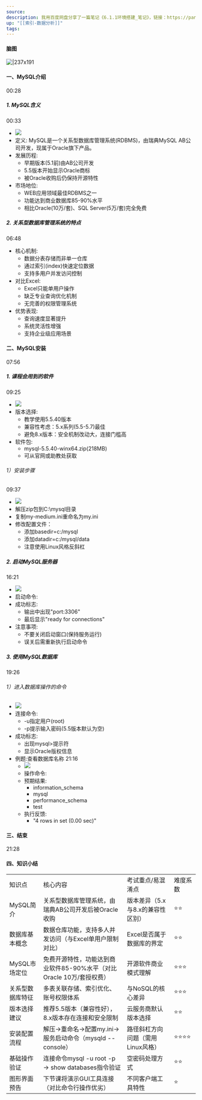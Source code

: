```yaml
---
source: 
description: 我用百度网盘分享了一篇笔记《6.1.1环境搭建_笔记》，链接：https://pan.baidu.com/fcb/s?share_uk=3580691446&share_id=SG1vms27t5JGuCZs6cRQqUpl8XQt0298mPm3dHSChpi百度网盘AI笔记，思维导图直出，字幕快速提取，视频笔记一键生成，快来试用吧~
up: "[[索引-数据分析]]"
tags: 
---
```

#### 脑图
![|237x191](https://imgs-1302581161.cos.ap-guangzhou.myqcloud.com/ob/20250617161647470.webp)


#### 一、MySQL介绍
00:28
##### 1. MySQL含义
00:33
- ![](https://bdct01.baidupcs.com/file/p-945541d829947738e355838fcf1bb248-40-2025042100-1?bkt=en-3de6f374fcad9f514a94920d227b7f50&fid=282335-250528-&time=1750148028&sign=FDTAXUVGEQlBHSKfWqij-GBWOGYTBgG0KqHy7wNbwoLTVMyJyK6xE-nSxwc%2FYy8fOw6R7S0Q13ZhHpR5U%3D&to=139&size=10&sta_dx=10&sta_cs=0&sta_ft=&sta_ct=7&sta_mt=7&fm2=MH%2CBaoding%2CAnywhere%2C%2C%E5%B9%BF%E4%B8%9C%2Cct&ctime=0&mtime=0&dt3=0&resv0=-1&resv1=0&resv2=rlim&resv3=5&resv4=10&vuk=0&iv=2&vl=0&htype=&randtype=&newver=1&newfm=1&secfm=1&flow_ver=3&pkey=en-3ce8d8146e0f1beaba50ea9d5bb5ee2713111cbd132e7eeed6c3b7f4258d94d3e5b486bbfe619b74cae68023199b4087390f2aad46c0e5bb305a5e1275657320&expires=8h&r=596057520&vbdid=-&fin=p-945541d829947738e355838fcf1bb248-40-2025042100-1&fn=p-945541d829947738e355838fcf1bb248-40-2025042100-1&rtype=1&dp-logid=430121193493563160&dp-callid=0.1&hps=1&tsl=0&csl=0&fsl=-1&csign=dmayhhcqdS1jXSxjkf6DN1P7N8o%3D&so=0&ut=1&uter=-1&serv=-1&uc=872353635&ti=66239664855e8068b85158c4a6b0835107d7f8953eefbbb6305a5e1275657320&hflag=30&from_type=&adg=n&reqlabel=250528_n_8028d1ac63445e135c23c1f1d727f4fa_0_c500f6e7a284206ac4254b8a3adf7bbe&chkv=5&bid=250528&by=themis)
- 定义: MySQL是一个关系型数据库管理系统(RDBMS)，由瑞典MySQL AB公司开发，现属于Oracle旗下产品。
- 发展历程:
    - 早期版本(5.1前)由AB公司开发
    - 5.5版本开始显示Oracle商标
    - 被Oracle收购后仍保持开源特性
- 市场地位:
    - WEB应用领域最佳RDBMS之一
    - 功能达到商业数据库85-90%水平
    - 相比Oracle(10万/套)、SQL Server(5万/套)完全免费
##### 2. 关系型数据库管理系统的特点
06:48
- 核心机制:
    - 数据分表存储而非单一仓库
    - 通过索引(index)快速定位数据
    - 支持多用户并发访问控制
- 对比Excel:
    - Excel只能单用户操作
    - 缺乏专业查询优化机制
    - 无完善的权限管理系统
- 优势表现:
    - 查询速度显著提升
    - 系统灵活性增强
    - 支持企业级应用场景
#### 二、MySQL安装
07:56
##### 1. 课程会用到的软件
09:25
- ![](https://bdct01.baidupcs.com/file/p-945541d829947738e355838fcf1bb248-40-2025042100-2?bkt=en-3de6f374fcad9f514a94920d227b7f50&fid=282335-250528-&time=1750148028&sign=FDTAXUVGEQlBHSKfWqij-GBWOGYTBgG0KqHy7wNbwoLTVMyJyK6xE-C9HyQQUl%2Bo44gOS54UlChd7W3PU%3D&to=139&size=10&sta_dx=10&sta_cs=0&sta_ft=&sta_ct=7&sta_mt=7&fm2=MH%2CBaoding%2CAnywhere%2C%2C%E5%B9%BF%E4%B8%9C%2Cct&ctime=0&mtime=0&dt3=0&resv0=-1&resv1=0&resv2=rlim&resv3=5&resv4=10&vuk=0&iv=2&vl=0&htype=&randtype=&newver=1&newfm=1&secfm=1&flow_ver=3&pkey=en-2794236092d68aac5017e2f80a04b2bc505de2b171138af4cfb5ce66e6417e026797ae7d8dea203f1ee452a0656a51a30f3659222ae7d621305a5e1275657320&expires=8h&r=683821842&vbdid=-&fin=p-945541d829947738e355838fcf1bb248-40-2025042100-2&fn=p-945541d829947738e355838fcf1bb248-40-2025042100-2&rtype=1&dp-logid=430121193493563160&dp-callid=0.1&hps=1&tsl=0&csl=0&fsl=-1&csign=dmayhhcqdS1jXSxjkf6DN1P7N8o%3D&so=0&ut=1&uter=-1&serv=-1&uc=872353635&ti=eae2efe893f98aac2c72557199f0d9e507d7f8953eefbbb6305a5e1275657320&hflag=30&from_type=&adg=n&reqlabel=250528_n_8028d1ac63445e135c23c1f1d727f4fa_0_c500f6e7a284206ac4254b8a3adf7bbe&chkv=5&bid=250528&by=themis)
- 版本选择:
    - 教学使用5.5.40版本
    - 兼容性考虑：5.x系列(5.5-5.7)最佳
    - 避免8.x版本：安全机制改动大，连接门槛高
- 软件包:
    - mysql-5.5.40-winx64.zip(218MB)
    - 可从官网或助教处获取
###### 1）安装步骤
09:37
- ![](https://bdct01.baidupcs.com/file/p-945541d829947738e355838fcf1bb248-40-2025042100-3?bkt=en-3de6f374fcad9f514a94920d227b7f50&fid=282335-250528-&time=1750148028&sign=FDTAXUVGEQlBHSKfWqij-GBWOGYTBgG0KqHy7wNbwoLTVMyJyK6xE-5PlT1a%2BXciIZeY81tzp7q1PX4e8%3D&to=139&size=10&sta_dx=10&sta_cs=0&sta_ft=&sta_ct=7&sta_mt=7&fm2=MH%2CBaoding%2CAnywhere%2C%2C%E5%B9%BF%E4%B8%9C%2Cct&ctime=0&mtime=0&dt3=0&resv0=-1&resv1=0&resv2=rlim&resv3=5&resv4=10&vuk=0&iv=2&vl=0&htype=&randtype=&newver=1&newfm=1&secfm=1&flow_ver=3&pkey=en-ff14f78aa20a87721e8d2299f808a7c7be1c8253cb58cf1bb9a7191443649f70719d3f4531218d32ebf8069e8fc0edae5f6bb07b709c5aaa305a5e1275657320&expires=8h&r=750283806&vbdid=-&fin=p-945541d829947738e355838fcf1bb248-40-2025042100-3&fn=p-945541d829947738e355838fcf1bb248-40-2025042100-3&rtype=1&dp-logid=430121193493563160&dp-callid=0.1&hps=1&tsl=0&csl=0&fsl=-1&csign=dmayhhcqdS1jXSxjkf6DN1P7N8o%3D&so=0&ut=1&uter=-1&serv=-1&uc=872353635&ti=66239664855e8068f193165a1eaeeb4307d7f8953eefbbb6305a5e1275657320&hflag=30&from_type=&adg=n&reqlabel=250528_n_8028d1ac63445e135c23c1f1d727f4fa_0_c500f6e7a284206ac4254b8a3adf7bbe&chkv=5&bid=250528&by=themis)
- 解压zip包到C:\mysql目录
- 复制my-medium.ini重命名为my.ini
- 修改配置文件：
    - 添加basedir=c:/mysql
    - 添加datadir=c:/mysql/data
    - 注意使用Linux风格反斜杠
##### 2. 启动MySQL服务器
16:21
- ![](https://bdct01.baidupcs.com/file/p-945541d829947738e355838fcf1bb248-40-2025042100-4?bkt=en-3de6f374fcad9f514a94920d227b7f50&fid=282335-250528-&time=1750148028&sign=FDTAXUVGEQlBHSKfWqij-GBWOGYTBgG0KqHy7wNbwoLTVMyJyK6xE-YfmbcWCFqCsCqCSyMLl0%2BxqDlTs%3D&to=139&size=10&sta_dx=10&sta_cs=0&sta_ft=&sta_ct=7&sta_mt=7&fm2=MH%2CBaoding%2CAnywhere%2C%2C%E5%B9%BF%E4%B8%9C%2Cct&ctime=0&mtime=0&dt3=0&resv0=-1&resv1=0&resv2=rlim&resv3=5&resv4=10&vuk=0&iv=2&vl=0&htype=&randtype=&newver=1&newfm=1&secfm=1&flow_ver=3&pkey=en-f00e82506e36685d743dee8c728d784108418b97af757acdb40082bd8f5ae78f34cbb3904fb343a649fa4713ddce0628b1576e2e4f6429bf305a5e1275657320&expires=8h&r=758078982&vbdid=-&fin=p-945541d829947738e355838fcf1bb248-40-2025042100-4&fn=p-945541d829947738e355838fcf1bb248-40-2025042100-4&rtype=1&dp-logid=430121193493563160&dp-callid=0.1&hps=1&tsl=0&csl=0&fsl=-1&csign=dmayhhcqdS1jXSxjkf6DN1P7N8o%3D&so=0&ut=1&uter=-1&serv=-1&uc=872353635&ti=6a9088c7620f7a1736564e37f877fcb080fdf116b3b38cd6&hflag=30&from_type=&adg=n&reqlabel=250528_n_8028d1ac63445e135c23c1f1d727f4fa_0_c500f6e7a284206ac4254b8a3adf7bbe&chkv=5&bid=250528&by=themis)
- 启动命令:
- 成功标志:
    - 输出中出现"port:3306"
    - 最后显示"ready for connections"
- 注意事项:
    - 不要关闭启动窗口(保持服务运行)
    - 误关后需重新执行启动命令
##### 3. 使用MySQL数据库
19:26
###### 1）进入数据库操作的命令
- ![](https://xact01.baidupcs.com/file/p-945541d829947738e355838fcf1bb248-40-2025042100-5?bkt=en-3de6f374fcad9f514a94920d227b7f50&fid=282335-250528-&time=1750148028&sign=FDTAXUVGEQlBHSKfWqij-GBWOGYTBgG0KqHy7wNbwoLTVMyJyK6xE-QilquvHF9wqn4NidO6e4kXVizB0%3D&to=125&size=10&sta_dx=10&sta_cs=0&sta_ft=&sta_ct=7&sta_mt=7&fm2=MH%2CXian%2CAnywhere%2C%2C%E5%B9%BF%E4%B8%9C%2Cct&ctime=0&mtime=0&dt3=0&resv0=-1&resv1=0&resv2=rlim&resv3=5&resv4=10&vuk=0&iv=2&vl=0&htype=&randtype=&newver=1&newfm=1&secfm=1&flow_ver=3&pkey=en-17172cd5d98f18021d3ba08bdf019369f1063c1c5d7cbacadf5ac13a2f782b830b00e76468b2c35bea98c2e3b94ac3767a0927107bf34920305a5e1275657320&expires=8h&r=761924233&vbdid=-&fin=p-945541d829947738e355838fcf1bb248-40-2025042100-5&fn=p-945541d829947738e355838fcf1bb248-40-2025042100-5&rtype=1&dp-logid=430121193493563160&dp-callid=0.1&hps=1&tsl=0&csl=0&fsl=-1&csign=dmayhhcqdS1jXSxjkf6DN1P7N8o%3D&so=0&ut=1&uter=-1&serv=-1&uc=872353635&ti=e83ff6a1394898307b01f8311a6d019280fdf116b3b38cd6&hflag=30&from_type=&adg=n&reqlabel=250528_n_8028d1ac63445e135c23c1f1d727f4fa_0_c500f6e7a284206ac4254b8a3adf7bbe&chkv=5&bid=250528&by=themis)
- 连接命令:
    - -u指定用户(root)
    - -p提示输入密码(5.5版本默认为空)
- 成功标志:
    - 出现mysql>提示符
    - 显示Oracle版权信息
- 例题:查看数据库名称
    21:16
    - ![](https://bdct01.baidupcs.com/file/p-945541d829947738e355838fcf1bb248-40-2025042100-6?bkt=en-3de6f374fcad9f514a94920d227b7f50&fid=282335-250528-&time=1750148028&sign=FDTAXUVGEQlBHSKfWqij-GBWOGYTBgG0KqHy7wNbwoLTVMyJyK6xE-afpPZ6nYunx3G66ELk79l5fnIRQ%3D&to=139&size=10&sta_dx=10&sta_cs=0&sta_ft=&sta_ct=7&sta_mt=7&fm2=MH%2CBaoding%2CAnywhere%2C%2C%E5%B9%BF%E4%B8%9C%2Cct&ctime=0&mtime=0&dt3=0&resv0=-1&resv1=0&resv2=rlim&resv3=5&resv4=10&vuk=0&iv=2&vl=0&htype=&randtype=&newver=1&newfm=1&secfm=1&flow_ver=3&pkey=en-f20680f5aa43e9182f014ade49aec39a636ad86c56e488581e267fe9cd7ae8e78fded56911b0c3c16b66a8b98257ad52d0488ec1f6b800f4305a5e1275657320&expires=8h&r=479786005&vbdid=-&fin=p-945541d829947738e355838fcf1bb248-40-2025042100-6&fn=p-945541d829947738e355838fcf1bb248-40-2025042100-6&rtype=1&dp-logid=430121193493563160&dp-callid=0.1&hps=1&tsl=0&csl=0&fsl=-1&csign=dmayhhcqdS1jXSxjkf6DN1P7N8o%3D&so=0&ut=1&uter=-1&serv=-1&uc=872353635&ti=5eee304bbb22b9c2b6e12d2bd14114ddd48bacc8c1d9158ae3611405bef53ec1&hflag=30&from_type=&adg=n&reqlabel=250528_n_8028d1ac63445e135c23c1f1d727f4fa_0_c500f6e7a284206ac4254b8a3adf7bbe&chkv=5&bid=250528&by=themis)
    - 操作命令:
    - 预期结果:
        - information_schema
        - mysql
        - performance_schema
        - test
    - 执行反馈:
        - "4 rows in set (0.00 sec)"
#### 三、结束
21:28
#### 四、知识小结
|   |   |   |   |
|---|---|---|---|
|知识点|核心内容|考试重点/易混淆点|难度系数|
|MySQL简介|关系型数据库管理系统，由瑞典AB公司开发后被Oracle收购|版本差异（5.x与8.x的兼容性区别）|⭐⭐|
|数据库基本概念|数据仓库功能，支持多人并发访问（与Excel单用户限制对比）|Excel是否属于数据库的界定|⭐⭐|
|MySQL市场定位|免费开源特性，功能达到商业软件85-90%水平（对比Oracle 10万/套授权费）|开源软件商业模式理解|⭐⭐⭐|
|关系型数据库特征|多表关联存储、索引优化、账号权限体系|与NoSQL的核心差异|⭐⭐⭐|
|版本选择建议|推荐5.5版本（兼容性好），8.x版本存在连接和安全限制|云服务商默认版本选择|⭐⭐|
|安装配置流程|解压→重命名→配置my.ini→服务启动命令（mysqld --console）|路径斜杠方向问题（需用Linux风格）|⭐⭐⭐⭐|
|基础操作验证|连接命令mysql -u root -p → show databases指令验证|空密码处理方式|⭐⭐|
|图形界面预告|下节课将演示GUI工具连接（对比命令行操作优劣）|不同客户端工具特性|⭐|